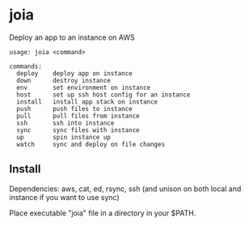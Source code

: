 # joia

Deploy an app to an instance on AWS

```
usage: joia <command>

commands:
  deploy    deploy app on instance
  down      destroy instance
  env       set environment on instance
  host      set up ssh host config for an instance
  install   install app stack on instance
  push      push files to instance
  pull      pull files from instance
  ssh       ssh into instance
  sync      sync files with instance
  up        spin instance up
  watch     sync and deploy on file changes
```


## Install

Dependencies: aws, cat, ed, rsync, ssh (and unison on both local and instance if you want to use sync)

Place executable "joia" file in a directory in your $PATH.
